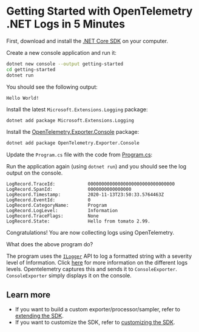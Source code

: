 # Getting Started with OpenTelemetry .NET Logs in 5 Minutes

First, download and install the [.NET Core
SDK](https://dotnet.microsoft.com/download) on your computer.

Create a new console application and run it:

```sh
dotnet new console --output getting-started
cd getting-started
dotnet run
```

You should see the following output:

```text
Hello World!
```

Install the latest `Microsoft.Extensions.Logging` package:

  ```sh
  dotnet add package Microsoft.Extensions.Logging
  ```

Install the
[OpenTelemetry.Exporter.Console](../../../src/OpenTelemetry.Exporter.Console/README.md)
package:

```sh
dotnet add package OpenTelemetry.Exporter.Console
```

Update the `Program.cs` file with the code from [Program.cs](./Program.cs):

Run the application again (using `dotnet run`) and you should see the log output
on the console.

```text
LogRecord.TraceId:            00000000000000000000000000000000
LogRecord.SpanId:             0000000000000000
LogRecord.Timestamp:          2020-11-13T23:50:33.5764463Z
LogRecord.EventId:            0
LogRecord.CategoryName:       Program
LogRecord.LogLevel:           Information
LogRecord.TraceFlags:         None
LogRecord.State:              Hello from tomato 2.99.
```

Congratulations! You are now collecting logs using OpenTelemetry.

What does the above program do?

The program uses the
[`ILogger`](https://docs.microsoft.com/dotnet/api/microsoft.extensions.logging.ilogger)
API to log a formatted string with a severity level of Information. Click
[here](https://docs.microsoft.com/dotnet/api/microsoft.extensions.logging.loglevel)
for more information on the different logs levels. Opentelemetry captures this
and sends it to `ConsoleExporter`. `ConsoleExporter` simply displays it on the
console.

## Learn more

* If you want to build a custom exporter/processor/sampler, refer to [extending
  the SDK](../extending-the-sdk/README.md).
* If you want to customize the SDK, refer to [customizing
  the SDK](../customizing-the-sdk/README.md).
